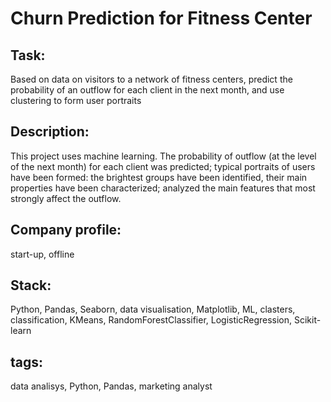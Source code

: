 # Churn Prediction for Fitness Center

## Task:

Based on data on visitors to a network of fitness centers, predict the probability of an outflow for each client in the next month, and use clustering to form user portraits

## Description:
This project uses machine learning. The probability of outflow (at the level of the next month) for each client was predicted; typical portraits of users have been formed: the brightest groups have been identified, their main properties have been characterized; analyzed the main features that most strongly affect the outflow.

## Company profile:
start-up, offline

## Stack:
Python, Pandas, Seaborn, data visualisation, Matplotlib, ML, clasters, classification, KMeans, RandomForestClassifier, LogisticRegression, Scikit-learn

## tags:
data analisys, Python, Pandas, marketing analyst